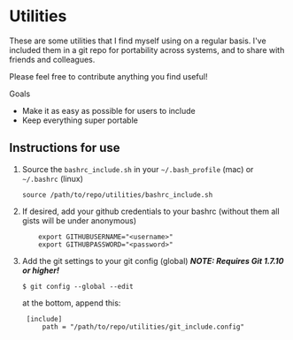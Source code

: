 Utilities
=========

These are some utilities that I find myself using on a regular basis. I've included them in a git repo for portability across systems, and to share with friends and colleagues.

Please feel free to contribute anything you find useful!

Goals
  - Make it as easy as possible for users to include
  - Keep everything super portable


Instructions for use
-----------
1. Source the `bashrc_include.sh` in your `~/.bash_profile` (mac) or `~/.bashrc` (linux)

    ```source /path/to/repo/utilities/bashrc_include.sh```
 1. If desired, add your github credentials to your bashrc (without them all gists will be under anonymous)

            export GITHUBUSERNAME="<username>"
            export GITHUBPASSWORD="<password>"

1. Add the git settings to your git config (global) ***NOTE: Requires Git 1.7.10 or higher!***

    ```$ git config --global --edit```

    at the bottom, append this:

        [include]
            path = "/path/to/repo/utilities/git_include.config"
